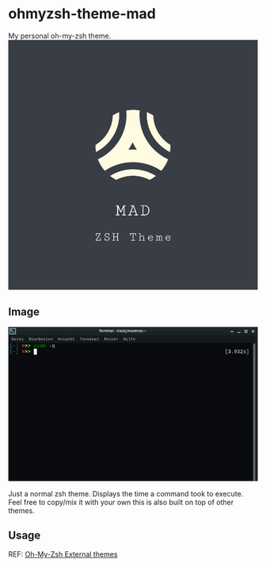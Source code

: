 # ohmyzsh-theme-mad
My personal oh-my-zsh theme.
![logo](https://raw.githubusercontent.com//MartinWie/ohmyzsh-theme-mad/master/logo_zsh_theme.png)

## Image
![mad](https://raw.githubusercontent.com//MartinWie/ohmyzsh-theme-mad/master/mad.png)

Just a normal zsh theme.
Displays the time a command took to execute. Feel free to copy/mix it with your own this is also built on top of other themes.

## Usage
REF: [Oh-My-Zsh External themes](https://github.com/ohmyzsh/ohmyzsh/wiki/External-themes)
